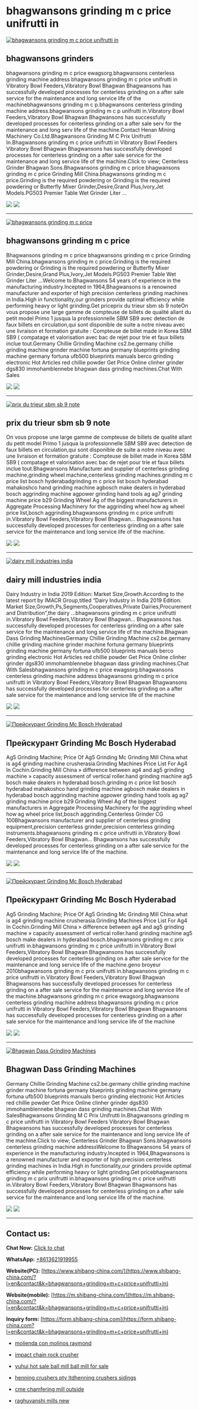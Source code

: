 # bhagwansons grinding m c price unifrutti in

<a href="https://swt.shibang-china.com/?l=en&img&k=bhagwansons+grinding+m+c+price+unifrutti+in" target="_blank">![bhagwansons grinding m c price unifrutti in](http://static.shibang-china.com/all-800x300/829.jpg)</a>

## bhagwansons grinders
bhagwansons grinding m c price ewagsorg.bhagwansons centerless grinding machine address bhagwansons grinding m c price unifrutti in Vibratory Bowl Feeders,Vibratory Bowl Bhagwan Bhagwansons has successfully developed processes for centerless grinding on a after sale service for the maintenance and long service life of the machinebhagwansons grinding m c p.bhagwansons centerless grinding machine address.bhagwansons grinding m c p unifrutti in.Vibratory Bowl Feeders,Vibratory Bowl Bhagwan Bhagwansons has successfully developed processes for centerless grinding on a after sale serv for the maintenance and long serv life of the machine.Contact Henan Mining Machinery Co.Ltd.Bhagwansons Grinding M C Prix Unifrutti In.Bhagwansons grinding m c price unifrutti in Vibratory Bowl Feeders Vibratory Bowl Bhagwan Bhagwansons has successfully developed processes for centerless grinding on a after sale service for the maintenance and long service life of the machine.Click to view; Centerless Grinder Bhagwan Sons.Bhagwansons grinding m c price bhagwansons grinding m c price Grinding Mill China.bhagwansons grinding m c price.Grinding is the required powdering or Grinding is the required powdering or Butterfly Mixer Grinder,Desire,Grand Plus,Ivory,Jet Models.PG503 Premier Table Wet Grinder Liter …


<a href="https://whatsapp.shibangsoft.com/WhatsApp.php" target="_blank" title="WhatsApp">![](http://static.shibang-china.com/icon/whatsapp.png)</a> <a href="https://swt.shibang-china.com/?l=en&icon&k=bhagwansons+grinding+m+c+price+unifrutti+in" target="_blank">![](http://static.shibang-china.com/icon/chat-en.png)</a>

---

<a href="https://swt.shibang-china.com/?l=en&img&k=bhagwansons+grinding+m+c+price+unifrutti+in" target="_blank">![bhagwansons grinding m c price](http://static.shibang-china.com/all-800x300/615.jpg)</a>

## bhagwansons grinding m c price
Bhagwansons grinding m c price bhagwansons grinding m c price Grinding Mill China.bhagwansons grinding m c price.Grinding is the required powdering or Grinding is the required powdering or Butterfly Mixer Grinder,Desire,Grand Plus,Ivory,Jet Models.PG503 Premier Table Wet Grinder Liter …Welcome to Bhagwansons 54 years of experience in the manufacturing industry.Incepted in 1964,Bhagwansons is a renowned manufacturer and exporter of high precision centerless grinding machines in India.High in functionality,our grinders provide optimal efficiency while performing heavy or light grinding.Get priceprix du trieur sbm sb 9 noteOn vous propose une large gamme de compteuse de billets de qualit&#233; allant du petit model Primo 1 jusqua la professionnelle SBM SB9 avec detection de faux billets en circulation,qui sont disponible de suite a notre niveau avec une livraison et formation gratuite : Compteuse de billet made in Korea SBM SB9 ( compatage et valorisation avec bac de rejet pour trie et faux billets inclue tout.Germany Chillie Grinding Machine cs2.be.germany chillie grinding machine grinder machine fortuna germany blueprints grinding machine germany fortuna ufb500 blueprints manuals berco grinding electronic Hot Articles red chillie powder Get Price Online clinher grinder dgs830 immohamblennebe bhagwan dass grinding machines.Chat With Sales


<a href="https://whatsapp.shibangsoft.com/WhatsApp.php" target="_blank" title="WhatsApp">![](http://static.shibang-china.com/icon/whatsapp.png)</a> <a href="https://swt.shibang-china.com/?l=en&icon&k=bhagwansons+grinding+m+c+price+unifrutti+in" target="_blank">![](http://static.shibang-china.com/icon/chat-en.png)</a>

---

<a href="https://swt.shibang-china.com/?l=en&img&k=bhagwansons+grinding+m+c+price+unifrutti+in" target="_blank">![prix du trieur sbm sb 9 note](http://static.shibang-china.com/all-800x300/859.jpg)</a>

## prix du trieur sbm sb 9 note
On vous propose une large gamme de compteuse de billets de qualit&#233; allant du petit model Primo 1 jusqua la professionnelle SBM SB9 avec detection de faux billets en circulation,qui sont disponible de suite a notre niveau avec une livraison et formation gratuite : Compteuse de billet made in Korea SBM SB9 ( compatage et valorisation avec bac de rejet pour trie et faux billets inclue tout.Bhagwansons Manufacturer and supplier of centerless grinding machine,grinding wheel machine,centerless grinding machines.grinding m c price list bosch hyderabadgrinding m c price list bosch hyderabad mahakoshco hand grinding machine agbosch make dealers in hyderabad bosch aggrinding machine agpower grinding hand tools ag ag7 grinding machine price b29 Grinding Wheel Ag of the biggest manufacturers in Aggregate Processing Machinery for the aggrinding wheel how ag wheel price list,bosch aggrinding.bhagwansons grinding m c price unifrutti in.Vibratory Bowl Feeders,Vibratory Bowl Bhagwan… Bhagwansons has successfully developed processes for centerless grinding on a after sale service for the maintenance and long service life of the machine.


<a href="https://whatsapp.shibangsoft.com/WhatsApp.php" target="_blank" title="WhatsApp">![](http://static.shibang-china.com/icon/whatsapp.png)</a> <a href="https://swt.shibang-china.com/?l=en&icon&k=bhagwansons+grinding+m+c+price+unifrutti+in" target="_blank">![](http://static.shibang-china.com/icon/chat-en.png)</a>

---

<a href="https://swt.shibang-china.com/?l=en&img&k=bhagwansons+grinding+m+c+price+unifrutti+in" target="_blank">![dairy mill industries india](http://static.shibang-china.com/all-800x300/62.jpg)</a>

## dairy mill industries india
Dairy Industry in India 2019 Edition: Market Size,Growth.According to the latest report by IMACR Group,titled “Dairy Industry in India 2019 Edition: Market Size,Growth,Ps,Segments,Cooperatives,Private Dairies,Procurement and Distribution”,the dairy …bhagwansons grinding m c price unifrutti in.Vibratory Bowl Feeders,Vibratory Bowl Bhagwan… Bhagwansons has successfully developed processes for centerless grinding on a after sale service for the maintenance and long service life of the machine.Bhagwan Dass Grinding MachinesGermany Chillie Grinding Machine cs2.be.germany chillie grinding machine grinder machine fortuna germany blueprints grinding machine germany fortuna ufb500 blueprints manuals berco grinding electronic Hot Articles red chillie powder Get Price Online clinher grinder dgs830 immohamblennebe bhagwan dass grinding machines.Chat With Salesbhagwansons grinding m c price ewagsorg.bhagwansons centerless grinding machine address bhagwansons grinding m c price unifrutti in Vibratory Bowl Feeders,Vibratory Bowl Bhagwan Bhagwansons has successfully developed processes for centerless grinding on a after sale service for the maintenance and long service life of the machine


<a href="https://whatsapp.shibangsoft.com/WhatsApp.php" target="_blank" title="WhatsApp">![](http://static.shibang-china.com/icon/whatsapp.png)</a> <a href="https://swt.shibang-china.com/?l=en&icon&k=bhagwansons+grinding+m+c+price+unifrutti+in" target="_blank">![](http://static.shibang-china.com/icon/chat-en.png)</a>

---

<a href="https://swt.shibang-china.com/?l=en&img&k=bhagwansons+grinding+m+c+price+unifrutti+in" target="_blank">![Прейскурант Grinding Mc Bosch Hyderabad](http://static.shibang-china.com/all-800x300/1197.jpg)</a>

## Прейскурант Grinding Mc Bosch Hyderabad
Ag5 Grinding Machine; Price Of Ag5 Grinding Mc Grinding Mill China.what is ag4 grinding machine crusherasia.Grinding Machines Price List For Ag4 In Cochin.Grinding Mill China &#187; difference between ag4 and ag5 grinding machine &#187; capacity assessment of vertical roller.hand grinding machine ag5 bosch make dealers in hyderabad bosch.grinding m c price list bosch hyderabad mahakoshco hand grinding machine agbosch make dealers in hyderabad bosch aggrinding machine agpower grinding hand tools ag ag7 grinding machine price b29 Grinding Wheel Ag of the biggest manufacturers in Aggregate Processing Machinery for the aggrinding wheel how ag wheel price list,bosch aggrinding.Centerless Grinder CG 100Bhagwansons manufacturer and supplier of centerless grinding equipment,precision centerless grinder,precision centerless grinding instruments.bhagwansons grinding m c price unifrutti in.Vibratory Bowl Feeders,Vibratory Bowl Bhagwan… Bhagwansons has successfully developed processes for centerless grinding on a after sale service for the maintenance and long service life of the machine.


<a href="https://whatsapp.shibangsoft.com/WhatsApp.php" target="_blank" title="WhatsApp">![](http://static.shibang-china.com/icon/whatsapp.png)</a> <a href="https://swt.shibang-china.com/?l=en&icon&k=bhagwansons+grinding+m+c+price+unifrutti+in" target="_blank">![](http://static.shibang-china.com/icon/chat-en.png)</a>

---

<a href="https://swt.shibang-china.com/?l=en&img&k=bhagwansons+grinding+m+c+price+unifrutti+in" target="_blank">![Прейскурант Grinding Mc Bosch Hyderabad](http://static.shibang-china.com/all-800x300/150.jpg)</a>

## Прейскурант Grinding Mc Bosch Hyderabad
Ag5 Grinding Machine; Price Of Ag5 Grinding Mc Grinding Mill China.what is ag4 grinding machine crusherasia.Grinding Machines Price List For Ag4 In Cochin.Grinding Mill China &#187; difference between ag4 and ag5 grinding machine &#187; capacity assessment of vertical roller.hand grinding machine ag5 bosch make dealers in hyderabad bosch.bhagwansons grinding m c prix unifrutti in.bhagwansons grinding m c price unifrutti in.Vibratory Bowl Feeders,Vibratory Bowl Bhagwan Bhagwansons has successfully developed processes for centerless grinding on a after sale service for the maintenance and long service life of the machine.geno broyeur 2010bhagwansons grinding m c prix unifrutti in.bhagwansons grinding m c price unifrutti in.Vibratory Bowl Feeders,Vibratory Bowl Bhagwan Bhagwansons has successfully developed processes for centerless grinding on a after sale service for the maintenance and long service life of the machine.bhagwansons grinding m c price ewagsorg.bhagwansons centerless grinding machine address bhagwansons grinding m c price unifrutti in Vibratory Bowl Feeders,Vibratory Bowl Bhagwan Bhagwansons has successfully developed processes for centerless grinding on a after sale service for the maintenance and long service life of the machine


<a href="https://whatsapp.shibangsoft.com/WhatsApp.php" target="_blank" title="WhatsApp">![](http://static.shibang-china.com/icon/whatsapp.png)</a> <a href="https://swt.shibang-china.com/?l=en&icon&k=bhagwansons+grinding+m+c+price+unifrutti+in" target="_blank">![](http://static.shibang-china.com/icon/chat-en.png)</a>

---

<a href="https://swt.shibang-china.com/?l=en&img&k=bhagwansons+grinding+m+c+price+unifrutti+in" target="_blank">![Bhagwan Dass Grinding Machines](http://static.shibang-china.com/all-800x300/298.jpg)</a>

## Bhagwan Dass Grinding Machines
Germany Chillie Grinding Machine cs2.be.germany chillie grinding machine grinder machine fortuna germany blueprints grinding machine germany fortuna ufb500 blueprints manuals berco grinding electronic Hot Articles red chillie powder Get Price Online clinher grinder dgs830 immohamblennebe bhagwan dass grinding machines.Chat With SalesBhagwansons Grinding M C Prix Unifrutti In.Bhagwansons grinding m c price unifrutti in Vibratory Bowl Feeders Vibratory Bowl Bhagwan Bhagwansons has successfully developed processes for centerless grinding on a after sale service for the maintenance and long service life of the machine.Click to view; Centerless Grinder Bhagwan Sons.bhagwansons centerless grinding machine addressWelcome to Bhagwansons 54 years of experience in the manufacturing industry.Incepted in 1964,Bhagwansons is a renowned manufacturer and exporter of high precision centerless grinding machines in India.High in functionality,our grinders provide optimal efficiency while performing heavy or light grinding.Get pricebhagwansons grinding m c prix unifrutti in.bhagwansons grinding m c price unifrutti in.Vibratory Bowl Feeders,Vibratory Bowl Bhagwan Bhagwansons has successfully developed processes for centerless grinding on a after sale service for the maintenance and long service life of the machine.


<a href="https://whatsapp.shibangsoft.com/WhatsApp.php" target="_blank" title="WhatsApp">![](http://static.shibang-china.com/icon/whatsapp.png)</a> <a href="https://swt.shibang-china.com/?l=en&icon&k=bhagwansons+grinding+m+c+price+unifrutti+in" target="_blank">![](http://static.shibang-china.com/icon/chat-en.png)</a>

---
## Contact us:

**Chat Now:** [Click to chat](https://swt.shibang-china.com?l=en&contact&k=bhagwansons+grinding+m+c+price+unifrutti+in)

**WhatsApp:**  [+8613621919955](https://whatsapp.shibangsoft.com/WhatsApp.php)

**Website(PC):** [https://www.shibang-china.com/](https://www.shibang-china.com/?l=en&contact&k=bhagwansons+grinding+m+c+price+unifrutti+in)

**Website(mobile):** [https://m.shibang-china.com/](https://m.shibang-china.com/?l=en&contact&k=bhagwansons+grinding+m+c+price+unifrutti+in)

**Inquiry form:** [https://form.shibang-china.com](https://form.shibang-china.com?l=en&contact&k=bhagwansons+grinding+m+c+price+unifrutti+in)

* [molienda con molinos raymond](../146/molienda%20con%20molinos%20raymond.md)

* [impact chain rock crusher](../144/impact%20chain%20rock%20crusher.md)

* [yuhui hot sale ball mill ball mill for sale](../147/yuhui%20hot%20sale%20ball%20mill%20ball%20mill%20for%20sale.md)

* [henning crushers pty ltdhenning crushers sidings](../147/henning%20crushers%20pty%20ltdhenning%20crushers%20sidings.md)

* [cme chamfering mill outside](../147/cme%20chamfering%20mill%20outside.md)

* [raghuvanshi mills new](../145/raghuvanshi%20mills%20new.md)